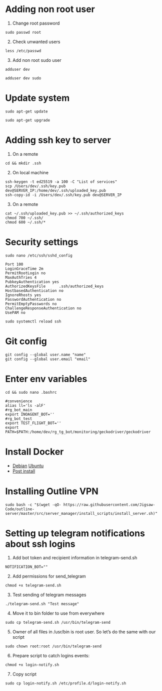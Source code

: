 # Adding non root user
1. Change root password
~~~~
sudo passwd root
~~~~
2. Check unwanted users
~~~~
less /etc/passwd
~~~~
3. Add non root sudo user
~~~~
adduser dev
~~~~
~~~~
adduser dev sudo
~~~~

# Update system
~~~~
sudo apt-get update
~~~~
~~~~
sudo apt-get upgrade
~~~~

# Adding ssh key to server
1. On a remote
~~~~
cd && mkdir .ssh
~~~~
2. On local machine
~~~~
ssh-keygen -t ed25519 -a 100 -C "List of services"
scp /Users/dev/.ssh/key.pub dev@SERVER_IP:/home/dev/.ssh/uploaded_key.pub
ssh-copy-id -i /Users/dev/.ssh/key.pub dev@SERVER_IP
~~~~
3. On a remote
~~~~
cat ~/.ssh/uploaded_key.pub >> ~/.ssh/authorized_keys
chmod 700 ~/.ssh/
chmod 600 ~/.ssh/*
~~~~

# Security settings
~~~~
sudo nano /etc/ssh/sshd_config
~~~~
~~~~
Port 100
LoginGraceTime 2m
PermitRootLogin no
MaxAuthTries 4
PubkeyAuthentication yes
AuthorizedKeysFile      .ssh/authorized_keys 
HostbasedAuthentication no
IgnoreRhosts yes
PasswordAuthentication no
PermitEmptyPasswords no
ChallengeResponseAuthentication no
UsePAM no
~~~~
~~~~
sudo systemctl reload ssh
~~~~

# Git config
~~~~
git config --global user.name "name"
git config --global user.email "email"
~~~~

# Enter env variables
~~~~
cd && sudo nano .bashrc
~~~~
~~~~
#convenience
alias ll='ls -alF'
#rg_bot_main
export INOAGENT_BOT=''
#rg_bot_test
export TEST_FLIGHT_BOT=''
export PATH=$PATH:/home/dev/rg_tg_bot/monitoring/geckodriver/geckodriver
~~~~

# Install Docker
* [Debian](https://docs.docker.com/engine/install/debian/) [Ubuntu](https://docs.docker.com/engine/install/ubuntu/)
* [Post install](https://docs.docker.com/engine/install/linux-postinstall/)

# Installing Outline VPN
~~~~
sudo bash -c "$(wget -qO- https://raw.githubusercontent.com/Jigsaw-Code/outline-server/master/src/server_manager/install_scripts/install_server.sh)"
~~~~

# Setting up telegram notifications about ssh logins
1. Add bot token and recipient information in telegram-send.sh
~~~~
NOTIFICATION_BOT=""
~~~~
2. Add permissions for send_telegram
~~~~
chmod +x telegram-send.sh
~~~~
3. Test sending of telegram messages
~~~~
./telegram-send.sh "Test message"
~~~~
4. Move it to bin folder to use from everywhere
~~~~
sudo cp telegram-send.sh /usr/bin/telegram-send
~~~~
5. Owner of all files in /usr/bin is root user. So let’s do the same with our script
~~~~
sudo chown root:root /usr/bin/telegram-send
~~~~
6. Prepare script to catch logins events:
~~~~
chmod +x login-notify.sh
~~~~
7. Copy script 
~~~~
sudo cp login-notify.sh /etc/profile.d/login-notify.sh
~~~~
